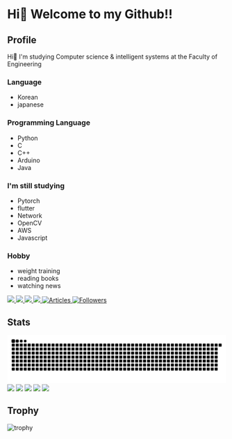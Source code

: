 # Hi👋 Welcome to my Github!!
## Profile
Hi👋
I'm studying Computer science & intelligent systems at the Faculty of Engineering
### Language
- Korean
- japanese

### Programming Language
- Python
- C
- C++
- Arduino
- Java

### I'm still studying
- Pytorch
- flutter
- Network
- OpenCV
- AWS
- Javascript

### Hobby
- weight training
- reading books
- watching news

<p align="left">
  <a href="https://github.com/PARKUDP">
    <img height="20" src="https://komarev.com/ghpvc/?username=PARKUDP&color=orange&label=PROFILE+VIEWS" />
  </a>
  <a href="https://github.com/PARKUDP">
    <img height="20" src="https://img.shields.io/github/followers/PARKUDP?label=follow&logo=github&style=flat" />
  </a>
   <a href="https://qiita.com/PARK_UDP">
    <img height="20" src="https://qiita-badge.apiapi.app/s/PARK_UDP/posts.svg" />
  </a>
  <a href="https://qiita.com/PARK_UDP">
    <img height="20" src="https://qiita-badge.apiapi.app/s/PARK_UDP/contributions.svg" />
  </a>
  <a href="https://zenn.dev/park_udp">
    <img src="https://badgen.org/img/zenn/park_udp/articles?style=plastic" alt="Articles" />
  </a>
  <a href="https://zenn.dev/park_udp">
    <img src="https://badgen.org/img/zenn/park_udp/followers?style=plastic" alt="Followers" />
  </a>
</p>

<!--
**PARKUDP/PARKUDP** is a ✨ _special_ ✨ repository because its `README.md` (this file) appears on your GitHub profile.

Here are some ideas to get you started:

- 🔭 I’m currently working on ...
- 🌱 I’m currently learning ...
- 👯 I’m looking to collaborate on ...
- 🤔 I’m looking for help with ...
- 💬 Ask me about ...
- 📫 How to reach me: ...
- 😄 Pronouns: ...
- ⚡ Fun fact: ...
-->
## Stats
![](https://raw.githubusercontent.com/PARKUDP/PARKUDP/output/github-contribution-grid-snake.svg)
![](http://github-profile-summary-cards.vercel.app/api/cards/profile-details?username=PARKUDP&theme=nord_dark	)
![](http://github-profile-summary-cards.vercel.app/api/cards/repos-per-language?username=PARKUDP&theme=nord_dark)
![](http://github-profile-summary-cards.vercel.app/api/cards/most-commit-language?username=PARKUDP&theme=nord_dark)
![](http://github-profile-summary-cards.vercel.app/api/cards/stats?username=PARKUDP&theme=nord_dark)
![](http://github-profile-summary-cards.vercel.app/api/cards/productive-time?username=PARKUDP&theme=nord_dark&utcOffset=9)

## Trophy
![trophy](https://github-profile-trophy.vercel.app/?username=PARKUDP&theme=nord_dark)
